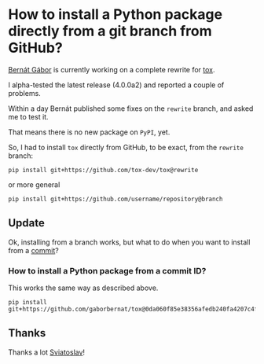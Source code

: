 # How to install a Python package directly from a git branch from GitHub?

[Bernát Gábor](https://www.bernat.tech/) is currently working on a complete rewrite for [tox](https://github.com/tox-dev/tox).

I alpha-tested the latest release (4.0.0a2) and reported a couple of problems.

Within a day Bernát published some fixes on the `rewrite` branch, and asked me to test it.

That means there is no new package on `PyPI`, yet.

So, I had to install `tox` directly from GitHub, to be exact, from the `rewrite` branch:

```
pip install git+https://github.com/tox-dev/tox@rewrite
```

or more general

```
pip install git+https://github.com/username/repository@branch
```


## Update

Ok, installing from a branch works, but what to do when you want to install from a [commit](https://github.com/tox-dev/tox/issues/1782#issuecomment-758188906)?

### How to install a Python package from a commit ID?

This works the same way as described above.

```
pip install git+https://github.com/gaborbernat/tox@0da060f85e38356afedb240fa4207c4fc6de6276

```

## Thanks

Thanks a lot [Sviatoslav](https://twitter.com/webKnjaZ/status/1348636796008198145)!
